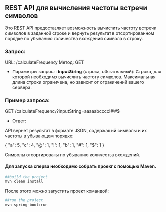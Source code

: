 ## REST API для вычисления частоты встречи символов

Это REST API предоставляет возможность вычислить частоту встречи символов в заданной строке и вернуть результат в отсортированном порядке по убыванию количества вхождений символа в строку.

### Запрос:
URL: /calculateFrequency
Метод: GET
- Параметры запроса:
**inputString** (строка, обязательный): Строка, для которой необходимо вычислить частоту символов. Максимальная длина строки ограничена, но зависит от ограничений вашего сервера.
### Пример запроса:

GET /calculateFrequency?inputString=aaaaabcccc!@#$

- Ответ:

API вернет результат в формате JSON, содержащий символы и их частоты в убывающем порядке:

{
"a": 5,
"c": 4,
"@": 1,
"!": 1,
"b": 1,
"#": 1,
"$": 1
}

Символы отсортированы по убыванию количества вхождений.

#### Для запуска сперва необходимо собрать проект с помощью Maven.
```sh
##build the project
mvn clean install
```

После этого можно запустить проект командой:
```sh
##run the project
mvn spring-boot:run
```